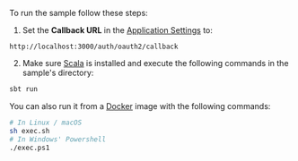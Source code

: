 To run the sample follow these steps:

1) Set the **Callback URL** in the [Application Settings](${manage_url}/#/applications/${account.clientId}/settings) to:

```text
http://localhost:3000/auth/oauth2/callback
```

2) Make sure [Scala](https://www.scala-lang.org/download/) is installed and execute the following commands in the sample's directory:

```bash
sbt run
```

You can also run it from a [Docker](https://www.docker.com) image with the following commands:

```bash
# In Linux / macOS
sh exec.sh
# In Windows' Powershell
./exec.ps1
```